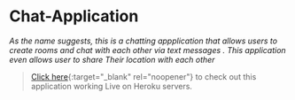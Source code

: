 # Chat-Application

_As the name suggests, this is a chatting appplication that allows users to create rooms and chat with each other via text messages . This application even allows user to share Their location with each other_

> [Click here](https://rooms4u.herokuapp.com/ 'Rooms4u'){:target="_blank" rel="noopener"} to check out this application working Live on Heroku servers.
